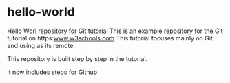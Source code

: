# hello-world
Hello Worl repository for Git tutorial
This is an example repository for the Git tutorial on https:www.w3schools.com
This tutorial focuses mainly on Git and using as its remote.

This repository is built step by step in the tutorial.


it now includes steps for Github
